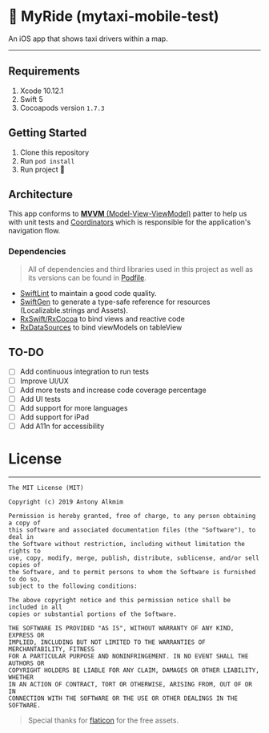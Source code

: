 # 🚕 MyRide (mytaxi-mobile-test)

An iOS app that shows taxi drivers within a map.

----

## Requirements
1. Xcode 10.12.1
2. Swift 5
3. Cocoapods version `1.7.3`

## Getting Started
1. Clone this repository
2. Run `pod install`
3. Run project 🎉

## Architecture

This app conforms to [**MVVM** (Model-View-ViewModel)](https://en.wikipedia.org/wiki/Model%E2%80%93view%E2%80%93viewmodel) patter to help us with unit tests and [Coordinators](https://will.townsend.io/2016/an-ios-coordinator-pattern) which is responsible for the application's navigation flow.

### Dependencies
> All of dependencies and third libraries used in this project as well as its versions can be found in [Podfile](https://github.com/antonyalkmim/MyRide/blob/master/Podfile).

- [SwiftLint](https://github.com/realm/SwiftLint) to maintain a good code quality.
- [SwiftGen](https://github.com/SwiftGen/SwiftGen) to generate a type-safe reference for resources (Localizable.strings and Assets).
- [RxSwift/RxCocoa](https://github.com/ReactiveX/RxSwift) to bind views and reactive code
- [RxDataSources](https://github.com/RxSwiftCommunity/RxDataSources) to bind viewModels on tableView

## TO-DO
- [ ] Add continuous integration to run tests
- [ ] Improve UI/UX
- [ ] Add more tests and increase code coverage percentage
- [ ] Add UI tests
- [ ] Add support for more languages
- [ ] Add support for iPad
- [ ] Add A11n for accessibility

# License
----

```
The MIT License (MIT)

Copyright (c) 2019 Antony Alkmim

Permission is hereby granted, free of charge, to any person obtaining a copy of
this software and associated documentation files (the "Software"), to deal in
the Software without restriction, including without limitation the rights to
use, copy, modify, merge, publish, distribute, sublicense, and/or sell copies of
the Software, and to permit persons to whom the Software is furnished to do so,
subject to the following conditions:

The above copyright notice and this permission notice shall be included in all
copies or substantial portions of the Software.

THE SOFTWARE IS PROVIDED "AS IS", WITHOUT WARRANTY OF ANY KIND, EXPRESS OR
IMPLIED, INCLUDING BUT NOT LIMITED TO THE WARRANTIES OF MERCHANTABILITY, FITNESS
FOR A PARTICULAR PURPOSE AND NONINFRINGEMENT. IN NO EVENT SHALL THE AUTHORS OR
COPYRIGHT HOLDERS BE LIABLE FOR ANY CLAIM, DAMAGES OR OTHER LIABILITY, WHETHER
IN AN ACTION OF CONTRACT, TORT OR OTHERWISE, ARISING FROM, OUT OF OR IN
CONNECTION WITH THE SOFTWARE OR THE USE OR OTHER DEALINGS IN THE SOFTWARE.
```

> Special thanks for [flaticon](https://www.flaticon.com) for the free assets.